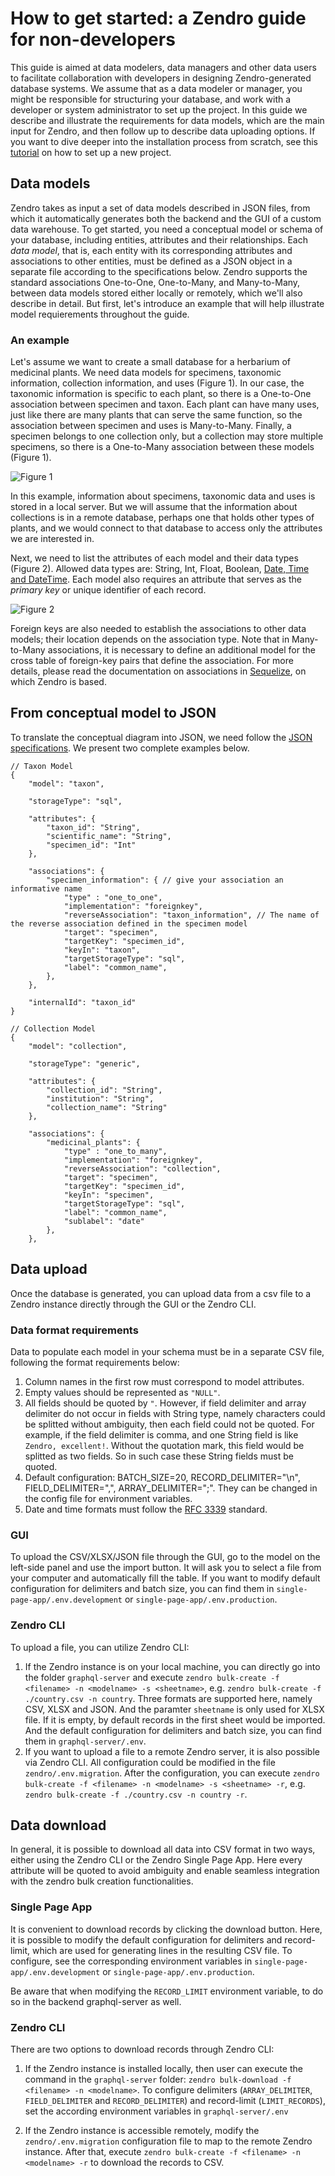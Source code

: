 # How to get started: a Zendro guide for non-developers

This guide is aimed at data modelers, data managers and other data users to facilitate collaboration with developers in designing Zendro-generated database systems. We assume that as a data modeler or manager, you might be responsible for structuring your database, and work with a developer or system administrator to set up the project. In this guide we describe and illustrate the requirements for data models, which are the main input for Zendro, and then follow up to describe data uploading options. If you want to dive deeper into the installation process from scratch, see this [tutorial](./setup_root.md) on how to set up a new project.

## Data models

Zendro takes as input a set of data models described in JSON files, from which it automatically generates both the backend and the GUI of a custom data warehouse. To get started, you need a conceptual model or schema of your database, including entities, attributes and their relationships. Each *data model*, that is, each entity with its corresponding attributes and associations to other entities, must be defined as a JSON object in a separate file according to the specifications below. Zendro supports the standard associations One-to-One, One-to-Many, and Many-to-Many, between data models stored either locally or remotely, which we'll also describe in detail. But first, let's introduce an example that will help illustrate model requierements throughout the guide.

### An example

Let's assume we want to create a small database for a herbarium of medicinal plants. We need data models for specimens, taxonomic information, collection information, and uses (Figure 1). In our case, the taxonomic information is specific to each plant, so there is a One-to-One association between specimen and taxon. Each plant can have many uses, just like there are many plants that can serve the same function, so the association between specimen and uses is Many-to-Many. Finally, a specimen belongs to one collection only, but a collection may store multiple specimens, so there is a One-to-Many association between these models (Figure 1).

![Figure 1](figures/figure1.png)

In this example, information about specimens, taxonomic data and uses is stored in a local server. But we will assume that the information about collections is in a remote database, perhaps one that holds other types of plants, and we would connect to that database to access only the attributes we are interested in.

Next, we need to list the attributes of each model and their data types (Figure 2). Allowed data types are: String, Int, Float, Boolean, [Date, Time and DateTime](https://github.com/excitement-engineer/graphql-iso-date/blob/HEAD/rfc3339.txt). Each model also requires an attribute that serves as the *primary key* or unique identifier of each record.

![Figure 2](figures/figure2.png)

Foreign keys are also needed to establish the associations to other data models; their location depends on the association type. Note that in Many-to-Many associations, it is necessary to define an additional model for the cross table of foreign-key pairs that define the association. For more details, please read the documentation on associations in [Sequelize](https://sequelize.org/master/manual/assocs.html), on which Zendro is based.

## From conceptual model to JSON

To translate the conceptual diagram into JSON, we need follow the [JSON specifications](./setup_data_scheme.md#json-specs). We present two complete examples below.

```
// Taxon Model
{
    "model": "taxon",

    "storageType": "sql",

    "attributes": {
        "taxon_id": "String",
        "scientific_name": "String",
        "specimen_id": "Int"
    },

    "associations": {
        "specimen_information": { // give your association an informative name
            "type" : "one_to_one",
            "implementation": "foreignkey",
            "reverseAssociation": "taxon_information", // The name of the reverse association defined in the specimen model
            "target": "specimen",
            "targetKey": "specimen_id",
            "keyIn": "taxon",
            "targetStorageType": "sql",
            "label": "common_name",
        },
    },

    "internalId": "taxon_id"
}
```

```
// Collection Model
{
    "model": "collection",

    "storageType": "generic",

    "attributes": {
        "collection_id": "String",
        "institution": "String",
        "collection_name": "String"
    },

    "associations": {
        "medicinal_plants": {
            "type" : "one_to_many",
            "implementation": "foreignkey",
            "reverseAssociation": "collection",
            "target": "specimen",
            "targetKey": "specimen_id",
            "keyIn": "specimen",
            "targetStorageType": "sql",
            "label": "common_name",
            "sublabel": "date"
        },
    },
```


## Data upload

Once the database is generated, you can upload data from a csv file to a Zendro instance directly through the GUI or the Zendro CLI.

### Data format requirements

Data to populate each model in your schema must be in a separate CSV file, following the format requirements below:

1. Column names in the first row must correspond to model attributes.
2. Empty values should be represented as `"NULL"`.
3. All fields should be quoted by `"`. However, if field delimiter and array delimiter do not occur in fields with String type, namely characters could be splitted without ambiguity, then each field could not be quoted. For example, if the field delimiter is comma, and one String field is like `Zendro, excellent!`. Without the quotation mark, this field would be splitted as two fields. So in such case these String fields must be quoted.
4. Default configuration: BATCH_SIZE=20, RECORD_DELIMITER="\n", FIELD_DELIMITER=",", ARRAY_DELIMITER=";". They can be changed in the config file for environment variables.
5. Date and time formats must follow the [RFC 3339](https://tools.ietf.org/html/rfc3339) standard.

### GUI

To upload the CSV/XLSX/JSON file through the GUI, go to the model on the left-side panel and use the import button. It will ask you to select a file from your computer and automatically fill the table. If you want to modify default configuration for delimiters and batch size, you can find them in `single-page-app/.env.development` or `single-page-app/.env.production`.

### Zendro CLI

To upload a file, you can utilize Zendro CLI:

1. If the Zendro instance is on your local machine, you can directly go into the folder `graphql-server` and execute
`zendro bulk-create -f <filename> -n <modelname> -s <sheetname>`, e.g. `zendro bulk-create -f ./country.csv -n country`. Three formats are supported here, namely CSV, XLSX and JSON. And the paramter `sheetname` is only used for XLSX file. If it is empty, by default records in the first sheet would be imported. And the default configuration for delimiters and batch size, you can find them in `graphql-server/.env`.
2. If you want to upload a file to a remote Zendro server, it is also possible via Zendro CLI. All configuration could be modified in the file `zendro/.env.migration`. After the configuration, you can execute `zendro bulk-create -f <filename> -n <modelname> -s <sheetname> -r`, e.g. `zendro bulk-create -f ./country.csv -n country -r`.

## Data download
In general, it is possible to download all data into CSV format in two ways, either using the Zendro CLI or the Zendro Single Page App. Here every attribute will be quoted to avoid ambiguity and enable seamless integration with the zendro bulk creation functionalities.

### Single Page App
It is convenient to download records by clicking the download button. Here, it is possible to modify the default configuration for delimiters and record-limit, which are used for generating lines in the resulting CSV file. To configure, see the corresponding environment variables in `single-page-app/.env.development` or `single-page-app/.env.production`.

Be aware that when modifying the `RECORD_LIMIT` environment variable, to do so in the backend graphql-server as well.

### Zendro CLI
There are two options to download records through Zendro CLI:

1. If the Zendro instance is installed locally, then user can execute the command in the `graphql-server` folder: `zendro bulk-download -f <filename> -n <modelname>`. To configure delimiters (`ARRAY_DELIMITER`, `FIELD_DELIMITER` and `RECORD_DELIMITER`) and record-limit (`LIMIT_RECORDS`), set the according environment variables in  `graphql-server/.env`

2. If the Zendro instance is accessible remotely, modify the `zendro/.env.migration` configuration file to map to the remote Zendro instance. After that, execute `zendro bulk-create -f <filename> -n <modelname> -r` to download the records to CSV.
